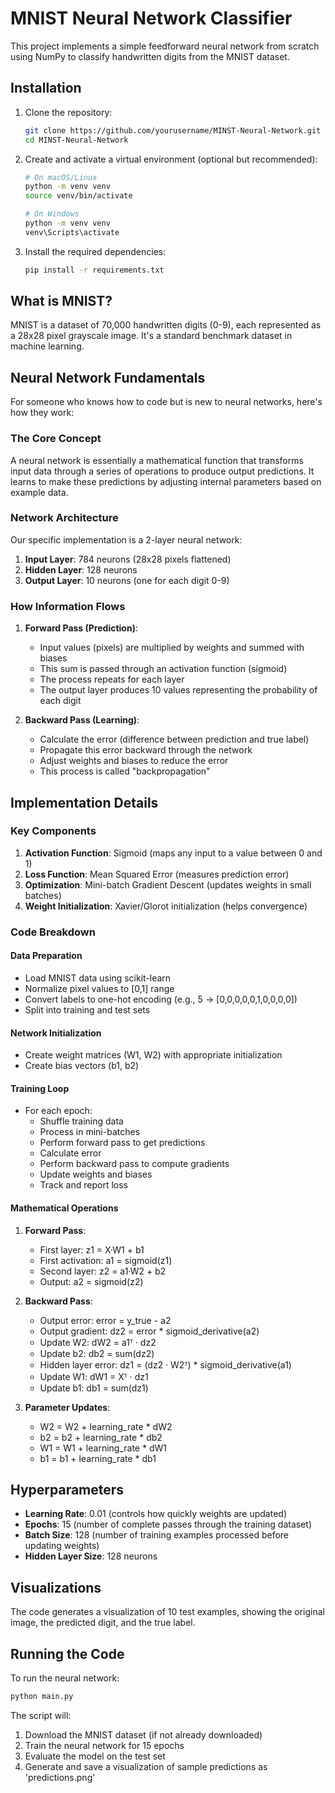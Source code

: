 # MNIST Neural Network Classifier

This project implements a simple feedforward neural network from scratch using NumPy to classify handwritten digits from the MNIST dataset.

## Installation

1. Clone the repository:
   ```bash
   git clone https://github.com/yourusername/MINST-Neural-Network.git
   cd MINST-Neural-Network
   ```

2. Create and activate a virtual environment (optional but recommended):
   ```bash
   # On macOS/Linux
   python -m venv venv
   source venv/bin/activate
   
   # On Windows
   python -m venv venv
   venv\Scripts\activate
   ```

3. Install the required dependencies:
   ```bash
   pip install -r requirements.txt
   ```

## What is MNIST?

MNIST is a dataset of 70,000 handwritten digits (0-9), each represented as a 28x28 pixel grayscale image. It's a standard benchmark dataset in machine learning.

## Neural Network Fundamentals

For someone who knows how to code but is new to neural networks, here's how they work:

### The Core Concept

A neural network is essentially a mathematical function that transforms input data through a series of operations to produce output predictions. It learns to make these predictions by adjusting internal parameters based on example data.

### Network Architecture

Our specific implementation is a 2-layer neural network:

1. **Input Layer**: 784 neurons (28x28 pixels flattened)
2. **Hidden Layer**: 128 neurons 
3. **Output Layer**: 10 neurons (one for each digit 0-9)

### How Information Flows

1. **Forward Pass (Prediction)**:
   - Input values (pixels) are multiplied by weights and summed with biases
   - This sum is passed through an activation function (sigmoid)
   - The process repeats for each layer
   - The output layer produces 10 values representing the probability of each digit

2. **Backward Pass (Learning)**:
   - Calculate the error (difference between prediction and true label)
   - Propagate this error backward through the network
   - Adjust weights and biases to reduce the error
   - This process is called "backpropagation"

## Implementation Details

### Key Components

1. **Activation Function**: Sigmoid (maps any input to a value between 0 and 1)
2. **Loss Function**: Mean Squared Error (measures prediction error)
3. **Optimization**: Mini-batch Gradient Descent (updates weights in small batches)
4. **Weight Initialization**: Xavier/Glorot initialization (helps convergence)

### Code Breakdown

#### Data Preparation
- Load MNIST data using scikit-learn
- Normalize pixel values to [0,1] range
- Convert labels to one-hot encoding (e.g., 5 → [0,0,0,0,0,1,0,0,0,0])
- Split into training and test sets

#### Network Initialization
- Create weight matrices (W1, W2) with appropriate initialization
- Create bias vectors (b1, b2)

#### Training Loop
- For each epoch:
  - Shuffle training data
  - Process in mini-batches
  - Perform forward pass to get predictions
  - Calculate error
  - Perform backward pass to compute gradients
  - Update weights and biases
  - Track and report loss

#### Mathematical Operations

1. **Forward Pass**:
   - First layer: z1 = X·W1 + b1
   - First activation: a1 = sigmoid(z1)
   - Second layer: z2 = a1·W2 + b2
   - Output: a2 = sigmoid(z2)

2. **Backward Pass**:
   - Output error: error = y_true - a2
   - Output gradient: dz2 = error * sigmoid_derivative(a2)
   - Update W2: dW2 = a1ᵀ · dz2
   - Update b2: db2 = sum(dz2)
   - Hidden layer error: dz1 = (dz2 · W2ᵀ) * sigmoid_derivative(a1)
   - Update W1: dW1 = Xᵀ · dz1
   - Update b1: db1 = sum(dz1)

3. **Parameter Updates**:
   - W2 = W2 + learning_rate * dW2
   - b2 = b2 + learning_rate * db2
   - W1 = W1 + learning_rate * dW1
   - b1 = b1 + learning_rate * db1

## Hyperparameters

- **Learning Rate**: 0.01 (controls how quickly weights are updated)
- **Epochs**: 15 (number of complete passes through the training dataset)
- **Batch Size**: 128 (number of training examples processed before updating weights)
- **Hidden Layer Size**: 128 neurons

## Visualizations

The code generates a visualization of 10 test examples, showing the original image, the predicted digit, and the true label.

## Running the Code

To run the neural network:
```bash
python main.py
```

The script will:
1. Download the MNIST dataset (if not already downloaded)
2. Train the neural network for 15 epochs
3. Evaluate the model on the test set
4. Generate and save a visualization of sample predictions as 'predictions.png'
